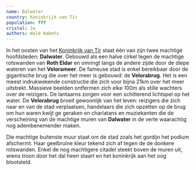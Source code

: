 ```yaml
---
name: Dalwater
country: Koninkrijk van Tír
population: ???
cristal: Ja
authors: Wald Habets
---
```


In het oosten van het [Koninkrijk van Tír](/wiki/geopolitics/koninkrijk-van-tir) staat één van zijn twee machtige hoofdsteden: **Dalwater**. Gebouwd als een halve cirkel tegen de machtige rotswanden van **Roth Eldar** en omringt langs de andere zijde door de diepe wateren van het **Velorameer**. De fameuse stad is enkel bereikbaar door de gigantische brug die over het meer is gebouwd: de **Velorabrug**. Het is een meest indrukwekende constructie die zich voor bijna 21km over het meer uitstrekt. Massieve beelden ontfermen zich elke 100m als stille wachters over de reizigers. De lantaarns zorgen voor een schitterend lichtspel op het water. De **Velorabrug** broeit gewoonlijk van het leven: reizigers die zich naar en van de stad verplaatsen, handelaars die zich opzetten op de brug om hun waren kwijt ge geraken en charlatans en muziekanten die de verscheining van de machtige muren van **Dalwater** in de verte waarachtig nog adembenemender maken.

Die machtige buitenste muur staat om de stad zoals het gordijn het podium afschermt. Haar geelbruine kleur tekend zich af tegen de de donkere rotswanden. Enkel de nog machtigere citadel steekt boven de muren uit, wiens troon door het dal heen staart en het koninkrijk aan het oog blootsteld.